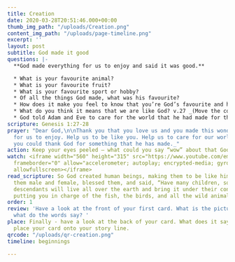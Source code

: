 ```yaml
---
title: Creation
date: 2020-03-28T20:51:46.000+00:00
thumb_img_path: "/uploads/Creation.png"
content_img_path: "/uploads/page-timeline.png"
excerpt: ''
layout: post
subtitle: God made it good
questions: |-
  **God made everything for us to enjoy and said it was good.**

  * What is your favourite animal?
  * What is your favourite fruit?
  * What is your favourite sport or hobby?
  * Of all the things God made, what was his favourite?
  * How does it make you feel to know that you’re God’s favourite and he loves you?
  * What do you think it means that we are like God? v.27 _(Move the conversation away from talking about physical characteristics and talk about personality and abilities.)_
  * God told Adam and Eve to care for the world that he had made for them. How can we do this? v.28
scripture: Genesis 1:27-28
prayer: "Dear God,\n\nThank you that you love us and you made this wonderful world
  for us to enjoy. Help us to be like you. Help us to care for our world. \n\nAmen\n\n_And
  you could thank God for something that he has made._"
action: Keep your eyes peeled – what could you say “wow” about that God has made?
watch: <iframe width="560" height="315" src="https://www.youtube.com/embed/ZZPfCWV81pE"
  frameborder="0" allow="accelerometer; autoplay; encrypted-media; gyroscope; picture-in-picture"
  allowfullscreen></iframe>
read_scripture: So God created human beings, making them to be like himself. He created
  them male and female, blessed them, and said, “Have many children, so that your
  descendants will live all over the earth and bring it under their control. I am
  putting you in charge of the fish, the birds, and all the wild animals.
order: 1
review: 'Have a look at the front of your first card. What is the picture about and
  what do the words say? '
place: Finally - have a look at the back of your card. What does it say? You can now
  place your card onto your story line.
qrcode: "/uploads/qr-creation.png"
timeline: beginnings

---
```

